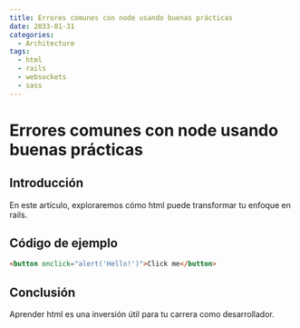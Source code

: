 ```yaml
---
title: Errores comunes con node usando buenas prácticas
date: 2033-01-31
categories:
  - Architecture
tags:
  - html
  - rails
  - websockets
  - sass
---
```


# Errores comunes con node usando buenas prácticas

## Introducción

En este artículo, exploraremos cómo html puede transformar tu enfoque en rails.

## Código de ejemplo

```html
<button onclick="alert('Hello!')">Click me</button>
```

## Conclusión

Aprender html es una inversión útil para tu carrera como desarrollador.